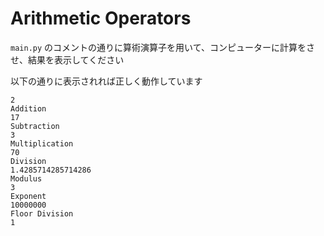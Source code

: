 # Arithmetic Operators

`main.py` のコメントの通りに算術演算子を用いて、コンピューターに計算をさせ、結果を表示してください

以下の通りに表示されれば正しく動作しています

```
2
Addition
17
Subtraction
3
Multiplication
70
Division
1.4285714285714286
Modulus
3
Exponent
10000000
Floor Division
1
```
